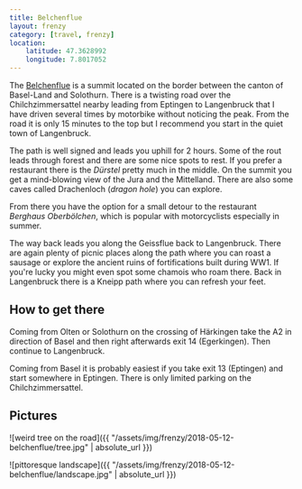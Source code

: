 ```yaml
---
title: Belchenflue
layout: frenzy
category: [travel, frenzy]
location:
    latitude: 47.3628992
    longitude: 7.8017052
---
```


The [Belchenflue](https://en.wikipedia.org/wiki/Belchenflue) is a summit located on the border between the canton of Basel-Land and Solothurn. There is a twisting road over the Chilchzimmersattel nearby leading from Eptingen to Langenbruck that I have driven several times by motorbike without noticing the peak. From the road it is only 15 minutes to the top but I recommend you start in the quiet town of Langenbruck.

The path is well signed and leads you uphill for 2 hours. Some of the rout leads through forest and there are some nice spots to rest. If you prefer a restaurant there is the _Dürstel_ pretty much in the middle. On the summit you get a mind-blowing view of the Jura and the Mittelland. There are also some caves called Drachenloch (_dragon hole_) you can explore.

From there you have the option for a small detour to the restaurant _Berghaus Oberbölchen_, which is popular with motorcyclists especially in summer.

The way back leads you along the Geissflue back to Langenbruck. There are again plenty of picnic places along the path where you can roast a sausage or explore the ancient ruins of fortifications built during WW1. If you're lucky you might even spot some chamois who roam there. Back in Langenbruck there is a Kneipp path where you can refresh your feet.

## How to get there
Coming from Olten or Solothurn on the crossing of Härkingen take the A2 in direction of Basel and then right afterwards exit 14 (Egerkingen). Then continue to Langenbruck.

Coming from Basel it is probably easiest if you take exit 13 (Eptingen) and start somewhere in Eptingen. There is only limited parking on the Chilchzimmersattel.

## Pictures
![weird tree on the road]({{ "/assets/img/frenzy/2018-05-12-belchenflue/tree.jpg" |
 absolute_url }})

![pittoresque landscape]({{ "/assets/img/frenzy/2018-05-12-belchenflue/landscape.jpg" |
 absolute_url }})


